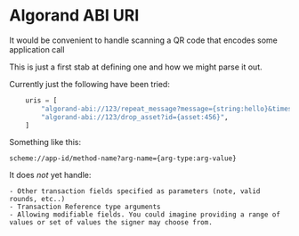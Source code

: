 Algorand ABI URI
=================


It would be convenient to handle scanning a QR code that encodes some application call


This is just a first stab at defining one and how we might parse it out.

Currently just the following have been tried:
```py
    uris = [
        "algorand-abi://123/repeat_message?message={string:hello}&times={uint16:3}",
        "algorand-abi://123/drop_asset?id={asset:456}",
    ]
```

Something like this:

```
scheme://app-id/method-name?arg-name={arg-type:arg-value}
```

It does _not_ yet handle:

    - Other transaction fields specified as parameters (note, valid rounds, etc..)
    - Transaction Reference type arguments
    - Allowing modifiable fields. You could imagine providing a range of values or set of values the signer may choose from.
